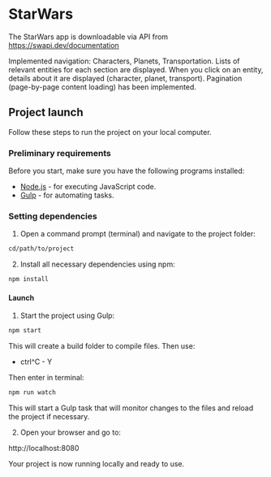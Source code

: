 # StarWars

The StarWars app is downloadable via API from https://swapi.dev/documentation

Implemented navigation: Characters, Planets, Transportation.
Lists of relevant entities for each section are displayed.
When you click on an entity, details about it are displayed (character, planet, transport).
Pagination (page-by-page content loading) has been implemented.

## Project launch

Follow these steps to run the project on your local computer.

### Preliminary requirements

Before you start, make sure you have the following programs installed:

- [Node.js](https://nodejs.org/) - for executing JavaScript code.
- [Gulp](https://gulpjs.com/) - for automating tasks.

### Setting dependencies

1. Open a command prompt (terminal) and navigate to the project folder:

```sh
cd/path/to/project
```

2. Install all necessary dependencies using npm:

```sh
npm install
```

#### Launch

1.  Start the project using Gulp:

```sh
npm start
```

This will create a build folder to compile files.
Then use:

- ctrl^C - Y

Then enter in terminal:

```sh
npm run watch
```

This will start a Gulp task that will monitor changes to the files and reload the project if necessary.

2.  Open your browser and go to:

http://localhost:8080

Your project is now running locally and ready to use.

```

```

```

```
